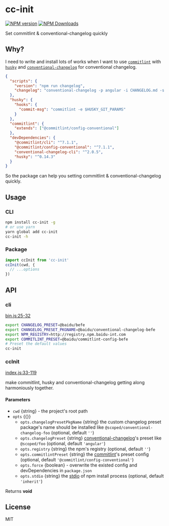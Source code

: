 # cc-init

<!--
[![build status](https://img.shields.io/travis/imcuttle/cc-init/master.svg?style=flat-square)](https://travis-ci.org/imcuttle/cc-init)
[![Test coverage](https://img.shields.io/codecov/c/github/imcuttle/cc-init.svg?style=flat-square)](https://codecov.io/github/imcuttle/cc-init?branch=master)
-->

[![NPM version](https://img.shields.io/npm/v/cc-init.svg?style=flat-square)](https://www.npmjs.com/package/cc-init)
[![NPM Downloads](https://img.shields.io/npm/dm/cc-init.svg?style=flat-square&maxAge=43200)](https://www.npmjs.com/package/cc-init)

Set commitlint & conventional-changelog quickly

## Why?

I need to write and install lots of works when I want to use [`commitlint`](https://github.com/marionebl/commitlint) with [`husky`](https://github.com/typicode/husky) and [`conventional-changelog`](https://github.com/conventional-changelog/conventional-changelog) for conventional changelog.

```json
{
  "scripts": {
    "version": "npm run changelog",
    "changelog": "conventional-changelog -p angular -i CHANGELOG.md -s -r 0 && git add CHANGELOG.md"
  },
  "husky": {
    "hooks": {
      "commit-msg": "commitlint -e $HUSKY_GIT_PARAMS"
    }
  },
  "commitlint": {
    "extends": ["@commitlint/config-conventional"]
  },
  "devDependencies": {
    "@commitlint/cli": "^7.1.1",
    "@commitlint/config-conventional": "^7.1.1",
    "conventional-changelog-cli": "^2.0.5",
    "husky": "^0.14.3"
  }
}
```

So the package can help you setting commitlint & conventional-changelog quickly.

## Usage

### CLI

```bash
npm install cc-init -g
# or use yarn
yarn global add cc-init
cc-init -h
```

### Package

```javascript
import ccInit from 'cc-init'
ccInit(cwd, {
  // ...options
})
```

## API

<!-- Generated by documentation.js. Update this documentation by updating the source code. -->

### cli

[bin.js:25-32](https://github.com/imcuttle/cc-init/blob/b30b26d3dfceb4a03631b44aab64905f1f07fc27/bin.js#L25-L32 'Source code on GitHub')

```bash
export CHANGELOG_PRESET=@baidu/befe
export CHANGELOG_PRESET_PKGNAME=@baidu/conventional-changelog-befe
export NPM_REGISTRY=http://registry.npm.baidu-int.com
export COMMITLINT_PRESET=@baidu/commitlint-config-befe
# Preset the default values
cc-init
```

### ccInit

[index.js:33-119](https://github.com/imcuttle/cc-init/blob/b30b26d3dfceb4a03631b44aab64905f1f07fc27/index.js#L33-L119 'Source code on GitHub')

make commitlint, husky and conventional-changelog getting along harmoniously together.

#### Parameters

- `cwd` {string} - the project's root path
- `opts` {{}}
  - `opts.changelogPresetPkgName` {string}
    the custom changelog preset package's name should be installed
    like `@scoped/conventional-changelog-foo` (optional, default `''`)
  - `opts.changelogPreset` {string}
    [conventional-changelog](https://github.com/conventional-changelog)'s preset
    like `@scoped/foo` (optional, default `'angular'`)
  - `opts.registry` {string} the npm's registry (optional, default `''`)
  - `opts.commitlintPreset` {string}
    the [commitlint](https://github.com/marionebl/commitlint)'s preset config (optional, default `'@commitlint/config-conventional'`)
  - `opts.force` {boolean} - overwrite the existed config and devDependencies in `package.json`
  - `opts.stdio` {string}
    the [stdio](https://nodejs.org/dist/latest-v7.x/docs/api/child_process.html#child_process_options_stdio) of npm install process (optional, default `'inherit'`)

Returns **void**

## License

MIT
